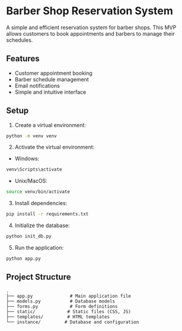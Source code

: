 # Barber Shop Reservation System

A simple and efficient reservation system for barber shops. This MVP allows customers to book appointments and barbers to manage their schedules.

## Features

- Customer appointment booking
- Barber schedule management
- Email notifications
- Simple and intuitive interface

## Setup

1. Create a virtual environment:
```bash
python -m venv venv
```

2. Activate the virtual environment:
- Windows:
```bash
venv\Scripts\activate
```
- Unix/MacOS:
```bash
source venv/bin/activate
```

3. Install dependencies:
```bash
pip install -r requirements.txt
```

4. Initialize the database:
```bash
python init_db.py
```

5. Run the application:
```bash
python app.py
```

## Project Structure

```
.
├── app.py              # Main application file
├── models.py           # Database models
├── forms.py            # Form definitions
├── static/            # Static files (CSS, JS)
├── templates/         # HTML templates
└── instance/         # Database and configuration
``` 